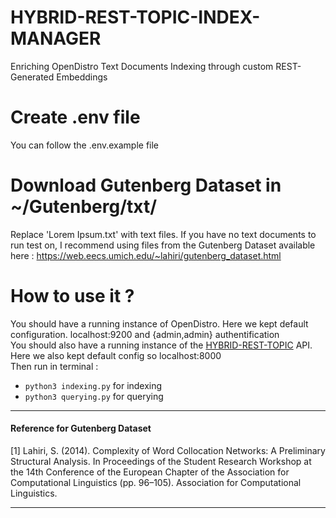# HYBRID-REST-TOPIC-INDEX-MANAGER
Enriching OpenDistro Text Documents Indexing through custom REST-Generated Embeddings

# Create .env file
You can follow the .env.example file

# Download Gutenberg Dataset in ~/Gutenberg/txt/
Replace 'Lorem Ipsum.txt' with text files.
If you have no text documents to run test on, I recommend using files from the Gutenberg Dataset available here : https://web.eecs.umich.edu/~lahiri/gutenberg_dataset.html

# How to use it ?

You should have a running instance of OpenDistro. Here we kept default configuration. localhost:9200 and {admin,admin} authentification  
You should also have a running instance of the [HYBRID-REST-TOPIC](https://github.com/UBitSandBox/HYBRID-REST-TOPIC) API. Here we also kept default config so localhost:8000  
Then run in terminal :   
- ```python3 indexing.py``` for indexing  
- ```python3 querying.py``` for querying




---
#### Reference for Gutenberg Dataset 
<a id="1">[1]</a> 
Lahiri, S. (2014). Complexity of Word Collocation Networks: A Preliminary Structural Analysis. In Proceedings of the Student Research Workshop at the 14th Conference of the European Chapter of the Association for Computational Linguistics (pp. 96–105). Association for Computational Linguistics.

---
